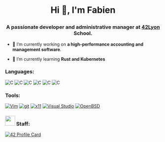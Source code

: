 # <p style="text-align: center;">Hi 👋, I'm Fabien
### <p style="text-align: center;">**A passionate developer and administrative manager at [42Lyon](https://42lyon.fr/) School.**

- 🔭 I’m currently working on **a high-performance accounting and management software**.

- 🌱 I’m currently learning **Rust and Kubernetes**

### **Languages:**
![C](https://img.shields.io/badge/--311?logo=c)
![C](https://img.shields.io/badge/--00599C?logo=c%2B%2B)
![C](https://img.shields.io/badge/--008080?logo=LaTeX)
![C](https://img.shields.io/badge/--000000?logo=Markdown)
![C](https://img.shields.io/badge/--000000?logo=Python)
![C](https://img.shields.io/badge/--000000?logo=Rust)




### **Tools:** 
[![Vim](https://img.shields.io/badge/--019733?logo=vim)](https://www.vim.org/)
[![git](https://img.shields.io/badge/--F05032?logo=git&logoColor=ffffff)](http://git-scm.com/)
[![x11](https://img.shields.io/badge/--F28834?logo=x.org&logoColor=ffffff)](https://x.org/)
[![Visual Studio](https://img.shields.io/badge/--6C33AF?logo=visual%20studio)](https://visualstudio.microsoft.com/)
[![OpenBSD](https://img.shields.io/badge/--F2CA30?logo=openbsd&logoColor=000000)](https://www.openbsd.org/)



### **<img height="32" width="32" src="https://simpleicons.org/icons/42.svg"/> Staff:**
[![42 Profile Card](https://1337-readme.vercel.app/api/profile?cursus=42&leet_logo=hide&login=oghma)](https://github.com/mohouyizme/1337-readme)


<!--
**Umetsuno/Umetsuno** is a ✨ _special_ ✨ repository because its `README.md` (this file) appears on your GitHub profile.

Here are some ideas to get you started:

- 🔭 I’m currently working on ...
- 🌱 I’m currently learning ...
- 👯 I’m looking to collaborate on ...
- 🤔 I’m looking for help with ...
- 💬 Ask me about ...
- 📫 How to reach me: ...
- 😄 Pronouns: ...
- ⚡ Fun fact: ...
-->
